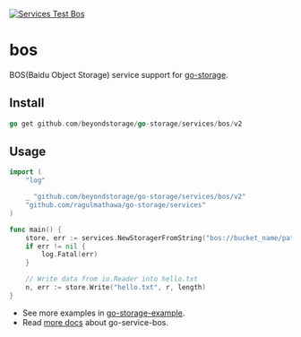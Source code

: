 [![Services Test Bos](https://github.com/beyondstorage/go-storage/actions/workflows/services-test-bos.yml/badge.svg)](https://github.com/beyondstorage/go-storage/actions/workflows/services-test-bos.yml)

# bos

BOS(Baidu Object Storage) service support for
[go-storage](https://github.com/beyondstorage/go-storage).

## Install

```go
go get github.com/beyondstorage/go-storage/services/bos/v2
```

## Usage

```go
import (
	"log"

	_ "github.com/beyondstorage/go-storage/services/bos/v2"
	"github.com/ragulmathawa/go-storage/services"
)

func main() {
	store, err := services.NewStoragerFromString("bos://bucket_name/path/to/workdir")
	if err != nil {
		log.Fatal(err)
	}

	// Write data from io.Reader into hello.txt
	n, err := store.Write("hello.txt", r, length)
}
```

- See more examples in
  [go-storage-example](https://github.com/beyondstorage/go-storage-example).
- Read [more docs](https://beyondstorage.io/docs/go-storage/services/bos) about
  go-service-bos.
